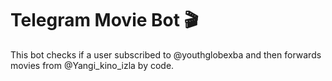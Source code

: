# Telegram Movie Bot 🎬
This bot checks if a user subscribed to @youthglobexba and then forwards movies from @Yangi_kino_izla by code.
